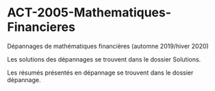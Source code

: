 # ACT-2005-Mathematiques-Financieres
Dépannages de mathématiques financières (automne 2019/hiver 2020)

Les solutions des dépannages se trouvent dans le dossier Solutions.

Les résumés présentés en dépannage se trouvent dans le dossier dépannage. 